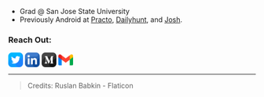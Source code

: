 - Grad @ San Jose State University
- Previously Android at [Practo](https://www.practo.com/), [Dailyhunt](https://www.dailyhunt.in/), and [Josh](https://myjosh.in/).

### Reach Out:
<p align="left">
<a href="https://twitter.com/ndkshr" target="_blank" rel="noopener noreferrer"><img align="center" src="https://raw.githubusercontent.com/ndkshr/ndkshr/main/social_icons/twitter.png" alt="Twitter" height="30" width="30" /></a>
<a href="https://linkedin.com/in/ndkshr" target="_blank" rel="noopener noreferrer"><img align="center" src="https://raw.githubusercontent.com/ndkshr/ndkshr/main/social_icons/linkedin.png" alt="LinkedIn" height="30" width="30" /></a>
<a href="https://medium.com/@ndkshr" target="_blank" rel="noopener noreferrer"><img align="center" src="https://raw.githubusercontent.com/ndkshr/ndkshr/main/social_icons/medium.png" alt="Medium" height="30" width="30" /></a>
<a href="mailto:nandugops+reachoutgithub@gmail.com" target="_blank" rel="noopener noreferrer"><img align="center" src="https://raw.githubusercontent.com/ndkshr/ndkshr/main/social_icons/gmail.png" alt="E-Mail" height="30" width="30" /></a>
</p>

---
> Credits: Ruslan Babkin - Flaticon
